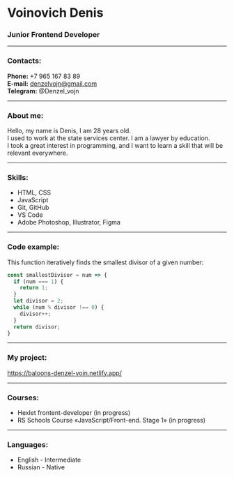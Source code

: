 # Voinovich  Denis
### Junior Frontend Developer

---

### Contacts:

**Phone:** +7 965 167 83 89<br>
**E-mail:** denzelvojn@gmail.com<br>
**Telegram:** @Denzel_vojn<br>

---

### About me:

Hello, my name is Denis, I am 28 years old.  
I used to work at the state services center. I am a lawyer by education.  
I took a great interest in programming, and I want to learn a skill that will be relevant everywhere.

---

### Skills:

- HTML, CSS
- JavaScript
- Git, GitHub
- VS Code
- Adobe Photoshop, Illustrator, Figma

---

### Code example:

This function iteratively finds the smallest divisor of a given number:

```javascript
const smallestDivisor = num => {
  if (num === 1) {
    return 1;
  }
  let divisor = 2;
  while (num % divisor !== 0) {
    divisor++;
  }
  return divisor;
}
```
---

### My project:

https://baloons-denzel-voin.netlify.app/

---

### Courses:

- Hexlet frontent-developer (in progress)
- RS Schools Course «JavaScript/Front-end. Stage 1» (in progress)

---

### Languages:

- English \- Intermediate
- Russian \- Native